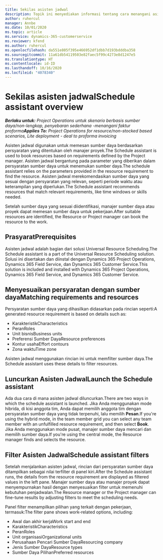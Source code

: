 ```yaml
---
title: Sekilas asisten jadwal
description: Topik ini menyediakan informasi tentang cara menangani asisten jadwal untuk memesan sumber daya.
author: ruhercul
manager: Annbe
ms.date: 10/01/2020
ms.topic: article
ms.service: dynamics-365-customerservice
ms.reviewer: kfend
ms.author: ruhercul
ms.openlocfilehash: da551e805f395e466952df1dbb7d193bdddba358
ms.sourcegitcommit: 11a61db54119503e82faec5f99c4273e8d1247e5
ms.translationtype: HT
ms.contentlocale: id-ID
ms.lasthandoff: 10/16/2020
ms.locfileid: "4078340"
---
```

# <a name="schedule-assistant-overview"></a><span data-ttu-id="ac796-103">Sekilas asisten jadwal</span><span class="sxs-lookup"><span data-stu-id="ac796-103">Schedule assistant overview</span></span>

<span data-ttu-id="ac796-104">_**Berlaku untuk:** Project Operations untuk skenario berbasis sumber daya/non-lengkap, penyebaran sederhana -menangani faktur proforma_</span><span class="sxs-lookup"><span data-stu-id="ac796-104">_**Applies To:** Project Operations for resource/non-stocked based scenarios, Lite deployment - deal to proforma invoicing_</span></span>

<span data-ttu-id="ac796-105">Asisten jadwal digunakan untuk memesan sumber daya berdasarkan persyaratan yang ditentukan oleh manajer proyek.</span><span class="sxs-lookup"><span data-stu-id="ac796-105">The Schedule assistant is used to book resources based on requirements defined by the Project manager.</span></span> <span data-ttu-id="ac796-106">Asisten jadwal bergantung pada parameter yang diberikan dalam persyaratan sumber daya untuk menemukan sumber daya.</span><span class="sxs-lookup"><span data-stu-id="ac796-106">The schedule assistant relies on the parameters provided in the resource requirement to find the resource.</span></span> <span data-ttu-id="ac796-107">Asisten jadwal merekomendasikan sumber daya yang sesuai dengan persyaratan yang relevan, seperti periode waktu atau keterampilan yang diperlukan.</span><span class="sxs-lookup"><span data-stu-id="ac796-107">The Schedule assistant recommends resources that match relevant requirements, like time windows or skills needed.</span></span>

<span data-ttu-id="ac796-108">Setelah sumber daya yang sesuai diidentifikasi, manajer sumber daya atau proyek dapat memesan sumber daya untuk pekerjaan.</span><span class="sxs-lookup"><span data-stu-id="ac796-108">After suitable resources are identified, the Resource or Project manager can book the resource to the work.</span></span>

## <a name="prerequisites"></a><span data-ttu-id="ac796-109">Prasyarat</span><span class="sxs-lookup"><span data-stu-id="ac796-109">Prerequisites</span></span>

<span data-ttu-id="ac796-110">Asisten jadwal adalah bagian dari solusi Universal Resource Scheduling.</span><span class="sxs-lookup"><span data-stu-id="ac796-110">The Schedule assistant is a part of the Universal Resource Scheduling solution.</span></span> <span data-ttu-id="ac796-111">Solusi ini disertakan dan diinstal dengan Dynamics 365 Project Operations, Dynamics 365 Field Service, dan Dynamics 365 Customer Service.</span><span class="sxs-lookup"><span data-stu-id="ac796-111">This solution is included and installed with Dynamics 365 Project Operations, Dynamics 365 Field Service, and Dynamics 365 Customer Service.</span></span>

## <a name="matching-requirements-and-resources"></a><span data-ttu-id="ac796-112">Menyesuaikan persyaratan dengan sumber daya</span><span class="sxs-lookup"><span data-stu-id="ac796-112">Matching requirements and resources</span></span>

<span data-ttu-id="ac796-113">Persyaratan sumber daya yang dihasilkan didasarkan pada rincian seperti:</span><span class="sxs-lookup"><span data-stu-id="ac796-113">A generated resource requirement is based on details such as:</span></span>

-   <span data-ttu-id="ac796-114">Karakteristik</span><span class="sxs-lookup"><span data-stu-id="ac796-114">Characteristics</span></span>
-   <span data-ttu-id="ac796-115">Peran</span><span class="sxs-lookup"><span data-stu-id="ac796-115">Roles</span></span>
-   <span data-ttu-id="ac796-116">Unit bisnis</span><span class="sxs-lookup"><span data-stu-id="ac796-116">Business units</span></span>
-   <span data-ttu-id="ac796-117">Preferensi Sumber Daya</span><span class="sxs-lookup"><span data-stu-id="ac796-117">Resource preferences</span></span>
-   <span data-ttu-id="ac796-118">Kontur usaha</span><span class="sxs-lookup"><span data-stu-id="ac796-118">Effort contours</span></span>
-   <span data-ttu-id="ac796-119">Zona waktu</span><span class="sxs-lookup"><span data-stu-id="ac796-119">Time zone</span></span>

<span data-ttu-id="ac796-120">Asisten jadwal menggunakan rincian ini untuk memfilter sumber daya.</span><span class="sxs-lookup"><span data-stu-id="ac796-120">The Schedule assistant uses these details to filter resources.</span></span>

## <a name="launch-the-schedule-assistant"></a><span data-ttu-id="ac796-121">Luncurkan Asisten Jadwal</span><span class="sxs-lookup"><span data-stu-id="ac796-121">Launch the Schedule assistant</span></span>

<span data-ttu-id="ac796-122">Ada dua cara di mana asisten jadwal diluncurkan.</span><span class="sxs-lookup"><span data-stu-id="ac796-122">There are two ways in which the schedule assistant is launched.</span></span> <span data-ttu-id="ac796-123">Jika Anda menggunakan mode hibrida, di kisi anggota tim, Anda dapat memilih anggota tim dengan persyaratan sumber daya yang tidak terpenuhi, lalu memilih **Pesan**.</span><span class="sxs-lookup"><span data-stu-id="ac796-123">If you're using the hybrid mode, in the team member grid you can select any team member with an unfulfilled resource requirement, and then select **Book**.</span></span> <span data-ttu-id="ac796-124">Jika Anda menggunakan mode pusat, manajer sumber daya mencari dan memilih sumber daya.</span><span class="sxs-lookup"><span data-stu-id="ac796-124">If you're using the central mode, the Resource manager finds and selects the resource.</span></span>

## <a name="schedule-assistant-filters"></a><span data-ttu-id="ac796-125">Filter Asisten Jadwal</span><span class="sxs-lookup"><span data-stu-id="ac796-125">Schedule assistant filters</span></span>

<span data-ttu-id="ac796-126">Setelah menjalankan asisten jadwal, rincian dari persyaratan sumber daya ditampilkan sebagai nilai terfilter di panel kiri.</span><span class="sxs-lookup"><span data-stu-id="ac796-126">After the Schedule assistant runs, the details from the resource requirement are displayed as filtered values in the left pane.</span></span> <span data-ttu-id="ac796-127">Manajer sumber daya atau manajer proyek dapat menyempurnakan hasil dengan menyesuaikan filter untuk memenuhi kebutuhan penjadwalan.</span><span class="sxs-lookup"><span data-stu-id="ac796-127">The Resource manager or the Project manager can fine-tune results by adjusting filters to meet the scheduling needs.</span></span>

<span data-ttu-id="ac796-128">Panel filter menampilkan pilihan yang terkait dengan pekerjaan, termasuk:</span><span class="sxs-lookup"><span data-stu-id="ac796-128">The filter pane shows work-related options, including:</span></span>

-   <span data-ttu-id="ac796-129">Awal dan akhir kerja</span><span class="sxs-lookup"><span data-stu-id="ac796-129">Work start and end</span></span>
-   <span data-ttu-id="ac796-130">Karakteristik</span><span class="sxs-lookup"><span data-stu-id="ac796-130">Characteristics</span></span>
-   <span data-ttu-id="ac796-131">Peran</span><span class="sxs-lookup"><span data-stu-id="ac796-131">Roles</span></span>
-   <span data-ttu-id="ac796-132">Unit organisasi</span><span class="sxs-lookup"><span data-stu-id="ac796-132">Organizational units</span></span>
-   <span data-ttu-id="ac796-133">Perusahaan Pencari Sumber Daya</span><span class="sxs-lookup"><span data-stu-id="ac796-133">Resourcing company</span></span>
-   <span data-ttu-id="ac796-134">Jenis Sumber Daya</span><span class="sxs-lookup"><span data-stu-id="ac796-134">Resource types</span></span>
-   <span data-ttu-id="ac796-135">Sumber Daya Pilihan</span><span class="sxs-lookup"><span data-stu-id="ac796-135">Preferred resources</span></span>
